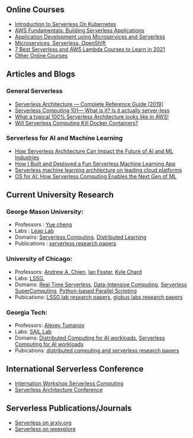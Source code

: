 

## Online Courses
* [Introduction to Serverless On Kubernetes](https://www.edx.org/course/introduction-to-serverless-on-kubernetes)
* [AWS Fundamentals: Building Serverless Applications
](https://www.coursera.org/learn/aws-fundamentals-building-serverless-applications)
* [Application Development using Microservices and Serverless](https://www.coursera.org/learn/applications-development-microservices-serverless-openshift)
* [Microservices, Serverless, OpenShift](https://www.edx.org/course/microservices-serverless-openshift)
* [7 Best Serverless and AWS Lambda Courses to Learn in 2021](https://medium.com/javarevisited/7-best-serverless-and-aws-lambda-courses-to-learn-in-2021-de1820111c85)
* [Other Online Courses](https://www.serverless.com/courses/)

## Articles and Blogs
### General Serverless
* [Serverless Architecture — Complete Reference Guide [2019]](https://medium.com/swlh/serverless-architecture-complete-reference-guide-2019-55363c08d1be)
* [Serverless Computing 101— What is it? Is it actually server-less](https://medium.com/swlh/serverless-computing-101-what-is-it-is-it-actually-server-less-747ef0523926)
* [What a typical 100% Serverless Architecture looks like in AWS!](https://medium.com/serverless-transformation/what-a-typical-100-serverless-architecture-looks-like-in-aws-40f252cd0ecb)
* [Will Serverless Computing Kill Docker Containers?](https://medium.com/hackernoon/will-serverless-computing-kill-docker-containers-222671bffdc4)

### Serverless for AI and Machine Learning
* [How Serverless Architecture Can Impact the Future of AI and ML Industries](https://blog.techmagic.co/how-serverless-impacts-the-ai-and-ml-industries/)
* [How I Built and Deployed a Fun Serverless Machine Learning App](https://towardsdatascience.com/building-and-deploying-cartoonify-b4786b382d7e)
* [Serverless machine learning architecture on leading cloud platforms](https://towardsdatascience.com/serverless-machine-learning-architecture-on-leading-cloud-platforms-c630dee8df15)
* [OS for AI: How Serverless Computing Enables the Next Gen of ML](https://medium.com/@ODSC/os-for-ai-how-serverless-computing-enables-the-next-gen-of-ml-aaecdd6df312)

## Current University Research
### George Mason University:
* Professors : [Yue cheng](https://cs.gmu.edu/~yuecheng/)
* Labs : [Leap Lab](https://mason-leap-lab.github.io/)
* Domains: [Serverless Computing](https://mason-leap-lab.github.io/research/#Serverless%20Computing), [Distributed Learning](https://mason-leap-lab.github.io/research/#Distributed%20Learning)
* Publications : [serverless research papers](https://mason-leap-lab.github.io/publications/)

### University of Chicago:
* Professors: [Andrew A. Chien](http://people.cs.uchicago.edu/~aachien/lssg/people/andrew-chien/), [Ian Foster](https://labs.globus.org/people.html), [Kyle Chard](https://labs.globus.org/people.html)
* Labs: [LSSG](http://people.cs.uchicago.edu/~aachien/), 
* Domains: [Real Time Serverless](http://people.cs.uchicago.edu/~aachien/lssg/research/zccloud/rtserverless/), [Data-Intensive Computing](https://labs.globus.org/), [Serverless SuperComputing](https://labs.globus.org/projects/funcx.html), [Python-based Parallel Scripting](https://labs.globus.org/projects/parsl.html)
* Pubications: [LSSG lab research papers](http://people.cs.uchicago.edu/~aachien/lssg/research/zccloud/rtserverless/), [globus labs research papers](https://labs.globus.org/publications.html)

### Georgia Tech:
* Professors: [Alexey Tumanov](https://www.cc.gatech.edu/~atumanov/)
* Labs: [SAIL Lab](https://www.cc.gatech.edu/~atumanov/index.html#researchgroup) 
* Domains: [Distributed Computing for AI workloads](https://www.cc.gatech.edu/~atumanov/index.html#Publications), [Serverless Computing for AI workloads](https://www.cc.gatech.edu/~atumanov/index.html#Publications)
* Pubications: [distributed computing and serverless research papers](https://www.cc.gatech.edu/~atumanov/index.html#Publications)

## International Serverless Conference
* [Internation Workshop Serverless Computing](https://www.serverlesscomputing.org/)
* [Serverless Architecture Conference](https://serverless-architecture.io/thehague/)

## Serverless Publications/Journals
* [Serverless on arxiv.org](https://arxiv.org/search/?query=serverless&searchtype=all&source=header)
* [Serverless on ieeexplore](https://ieeexplore.ieee.org/search/searchresult.jsp?newsearch=true&queryText=serverless)
  

  

